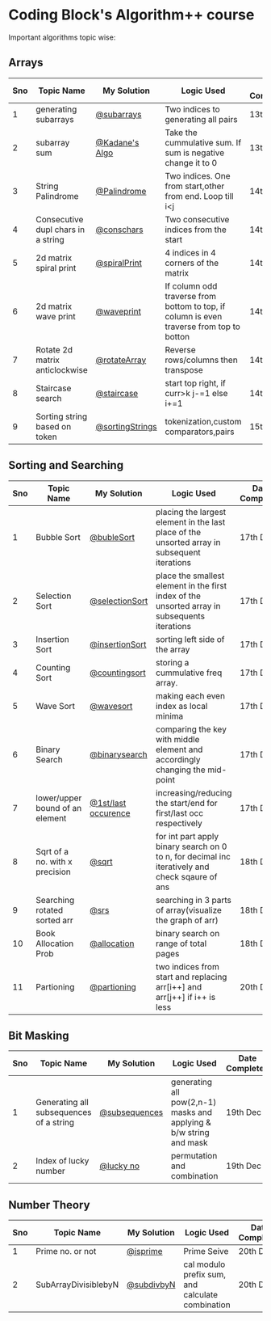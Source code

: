 # Coding Block's Algorithm++ course

Important algorithms topic wise:


## Arrays

Sno | Topic Name | My Solution | Logic Used | Date Completed |
----|------------|-------------|------------|----------------| 
1 | generating subarrays | [@subarrays](https://github.com/manohar2000/CB-Algorithms/blob/main/arrays/Subarray%20Sum/generating%20subarrays.cpp) | Two indices to generating all pairs | 13th Dec |
2 | subarray sum | [@Kadane's Algo](https://github.com/manohar2000/CB-Algorithms/blob/main/arrays/Subarray%20Sum/kadane's%20algorithm.cpp) | Take the cummulative sum. If sum is negative change it to 0| 13th Dec|
3 | String Palindrome | [@Palindrome](https://github.com/manohar2000/CB-Algorithms/tree/main/arrays/Char%20arrays) | Two indices. One from start,other from end. Loop till i<j| 14th Dec|
4 | Consecutive dupl chars in a string | [@conschars](https://github.com/manohar2000/CB-Algorithms/blob/main/arrays/Char%20arrays/consecutive_duplicate_chars.cpp) | Two consecutive indices from the start| 14th Dec |
5 | 2d matrix spiral print | [@spiralPrint](https://github.com/manohar2000/CB-Algorithms/blob/main/arrays/2d-array/spiralprint.cpp) | 4 indices in 4 corners of the matrix | 14th Dec |
6 | 2d matrix wave print | [@waveprint](https://github.com/manohar2000/CB-Algorithms/blob/main/arrays/2d-array/waveform.cpp) | If column odd traverse from bottom to top, if column is even traverse from top to botton | 14th Dec |
7 | Rotate 2d matrix anticlockwise | [@rotateArray](https://github.com/manohar2000/CB-Algorithms/blob/main/arrays/2d-array/rotate_array.cpp) | Reverse rows/columns then transpose | 14th Dec |
8 | Staircase search | [@staircase](https://github.com/manohar2000/CB-Algorithms/blob/main/arrays/2d-array/staircase_search.cpp) | start top right, if curr>k j-=1 else i+=1 | 14th Dec |
9 | Sorting string based on token | [@sortingStrings](https://github.com/manohar2000/CB-Algorithms/blob/main/arrays/Strings/StringsChallenge.cpp) | tokenization,custom comparators,pairs | 15th Dec |


## Sorting and Searching

Sno | Topic Name | My Solution | Logic Used | Date Completed |
----|------------|-------------|------------|----------------| 
1 | Bubble Sort | [@bubleSort](https://github.com/manohar2000/CB-Algorithms/blob/main/Sorting%20and%20Searching/bubble%20sort.cpp) | placing the largest element in the last place of the unsorted array in subsequent iterations | 17th Dec |
2 | Selection Sort | [@selectionSort](https://github.com/manohar2000/CB-Algorithms/blob/main/Sorting%20and%20Searching/selection_sort.cpp) | place the smallest element in the first index of the unsorted array in subsequents iterations | 17th Dec |
3 | Insertion Sort | [@insertionSort](https://github.com/manohar2000/CB-Algorithms/blob/main/Sorting%20and%20Searching/insertion_sort.cpp) | sorting left side of the array | 17th Dec |
4 | Counting Sort | [@countingsort](https://github.com/manohar2000/CB-Algorithms/blob/main/Sorting%20and%20Searching/counting_sort.py) | storing a cummulative freq array. | 17th Dec |
5 | Wave Sort | [@wavesort](https://github.com/manohar2000/CB-Algorithms/blob/main/Sorting%20and%20Searching/wave_sort.cpp) | making each even index as local minima | 17th Dec |
6 | Binary Search | [@binarysearch](https://github.com/manohar2000/CB-Algorithms/blob/main/Sorting%20and%20Searching/binary_search.cpp) | comparing the key with middle element and accordingly changing the mid-point | 17th Dec |
7 | lower/upper bound of an element | [@1st/last occurence](https://github.com/manohar2000/CB-Algorithms/blob/main/Sorting%20and%20Searching/lower_upper_bound.cpp) | increasing/reducing the start/end for first/last occ respectively | 17th Dec |
8 | Sqrt of a no. with x precision | [@sqrt](https://github.com/manohar2000/CB-Algorithms/blob/main/Sorting%20and%20Searching/sqrt.cpp) | for int part apply binary search on 0 to n, for decimal inc iteratively and check sqaure of ans | 18th Dec |
9 | Searching rotated sorted arr | [@srs](https://github.com/manohar2000/CB-Algorithms/blob/main/Sorting%20and%20Searching/searching_in_rotated.cpp) | searching in 3 parts of array(visualize the graph of arr) | 18th Dec |
10 | Book Allocation Prob | [@allocation](https://github.com/manohar2000/CB-Algorithms/blob/main/Sorting%20and%20Searching/book_allocation_prob.cpp) | binary search on range of total pages | 18th Dec |
11 | Partioning | [@partioning](https://github.com/manohar2000/CB-Algorithms/blob/main/Sorting%20and%20Searching/partioning.cpp) | two indices from start and replacing arr[i++] and arr[j++] if i++ is less | 20th Dec |

## Bit Masking

Sno | Topic Name | My Solution | Logic Used | Date Completed |
----|------------|-------------|------------|----------------| 
1 | Generating all subsequences of a string| [@subsequences](https://github.com/manohar2000/CB-Algorithms/blob/main/Bitmasking/generating_subsequences.cpp) | generating all pow(2,n-1) masks and applying & b/w string and mask | 19th Dec |
2 | Index of lucky number | [@lucky no](https://github.com/manohar2000/CB-Algorithms/blob/main/Bitmasking/index_of_lucky_no.cpp) | permutation and combination | 19th Dec |

## Number Theory

Sno | Topic Name | My Solution | Logic Used | Date Completed |
----|------------|-------------|------------|----------------| 
1 | Prime no. or not | [@isprime](https://github.com/manohar2000/CB-Algorithms/blob/main/NumberTheory/primeTilln.cpp) | Prime Seive | 20th Dec |
2 | SubArrayDivisiblebyN | [@subdivbyN](https://github.com/manohar2000/CB-Algorithms/blob/main/NumberTheory/subArrayDivisiblebyN.cpp) | cal modulo prefix sum, and calculate combination | 20th Dec |


